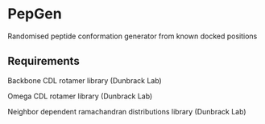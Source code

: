 # PepGen
Randomised peptide conformation generator from known docked positions

## Requirements
Backbone CDL rotamer library (Dunbrack Lab)

Omega CDL rotamer library (Dunbrack Lab)

Neighbor dependent ramachandran distributions library (Dunbrack Lab)


